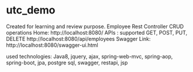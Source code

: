 # utc_demo
Created for learning and review purpose. Employee Rest Controller CRUD operations
Home: http://localhost:8080/
APIs : supported GET, POST, PUT, DELETE
  http://localhost:8080/api/employees
Swagger Link: http://localhost:8080/swagger-ui.html

used technologies: Java8, jquery, ajax, spring-web-mvc, spring-aop, spring-boot, jpa, postgre sql, swagger, restapi, jsp
